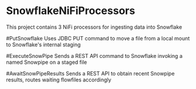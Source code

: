 # SnowflakeNiFiProcessors

This project contains 3 NiFi processors for ingesting data into Snowflake

#PutSnowflake
  Uses JDBC PUT command to move a file from a local mount to Snowflake's internal staging
  
#ExecuteSnowPipe
  Sends a REST API command to Snowflake invoking a named Snowpipe on a staged file
  
#AwaitSnowPipeResults
  Sends a REST API to obtain recent Snowpipe results, routes waiting flowfiles accordingly
